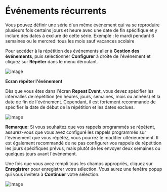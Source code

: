 Événements récurrents
=====================

Vous pouvez définir une série d'un même événement qui va se reproduire plusieurs fois certains jours et heure avec une date de fin spécifique et y inclure des dates à exclure de cette série. Exemple : le mardi pendant 6 semaines ou le mercredi tous les mois sauf vacances scolaire

Pour accéder à la répétition des événements aller  à  **Gestion des événements**, puis selectionner **Configurer** à droite de l'événement et cliquez sur **Répéter** dans le menu déroulant.

![image](/img/Repeating%20Events.png)

**Ecran répéter l'événement**

Dès que vous êtes dans l'écran **Repeat Event**, vous devez spécifier les intervalles de répétition (en heures, jours, semaines, mois ou années) et la date de fin de l'événement. Cependant, il est fortement recommandé de spécifier la date de début de la répétition et les dates exclues.

![image](/img/Fr_repeter_evenement.PNG)

**Remarque:** Si vous souhaitez que vos rappels programmés se répètent, assurez-vous que vous avez configuré les rappels programmés sur l'événement que vous répétez, vous pourrez le modifier ultérieurement. Il est également recommandé de ne pas configurer vos rappels de répétition les jours spécifiques prévus, mais plutôt de les envoyer deux semaines ou quelques jours avant l'événement.

Une fois que vous avez rempli tous les champs appropriés, cliquez sur **Enregistrer** pour enregistrer votre sélection. Vous aurez une fenêtre popup qui vous invitera à **Continuer** votre sélection.

![image](/img/Repeated%20Event.png)


